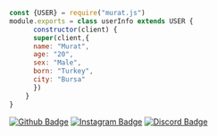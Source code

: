 ```js
const {USER} = require("murat.js")
module.exports = class userInfo extends USER {
      constructor(client) {
      super(client,{
      name: "Murat",
      age: "20",
      sex: "Male",
      born: "Turkey",
      city: "Bursa"
      })
    }
}
```
[![Github Badge](https://img.shields.io/badge/-Github-000?style=quare&labelColor=000&logo=Github&logoColor=white&link=link)](https://github.com/muratera) 
[![Instagram Badge](https://img.shields.io/badge/-Instagram-C13584?style=flat-quare&labelColor=C13584&logo=instagram&logoColor=white&link=link)](https://instagram.com/muratzeybekkk)
[![Discord Badge](https://img.shields.io/badge/-Discord-C13584?style=flat-quare&labelColor=C13584&logo=instagram&logoColor=white&link=link)](https://discordapp.com/users/320569678042890242)
